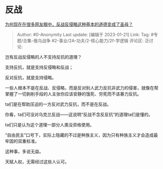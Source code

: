 # 反战
[为何现在在很多网友眼中，反战反侵略这种基本的道德变成了圣母？](https://www.zhihu.com/question/557378297/answer/2853854437)

> Author: #0-Anonymity
> Last update: [编辑于 2023-01-21]
> Link:
> Tag: #专题/合集-俄乌战争 #2-事业/2A-功夫/2-核心能力/2f-学逻辑 
> 评论区:
> 泛讨论:

岂有反战反侵略的人不支持反抗的道理？

支持反抗，就是支持反侵略和反战；

反对反抗，就是支持侵略。

一些人根本不是在反战、反侵略，而是反对别人武力反抗非武力的侵害，就像在帮掌握了一切剥削手段的人主张你应该安静的饿死、穷死而不该暴力反抗。

ta们是在帮助压迫的一方反对武力反抗，而不是在反战。

你看，ta们可没对乌克兰反战——这说明“反战不含反反抗”的道理ta们是懂的。

ta们只是认为这个道理一部分人类没资格使用。

“自由民主”口号下，实际上隐藏的不过是种族主义，因为只有种族主义才会造成最牢固的双重标准。

这种事，多说无益。

天赋人权，无需经过这些人认可。
